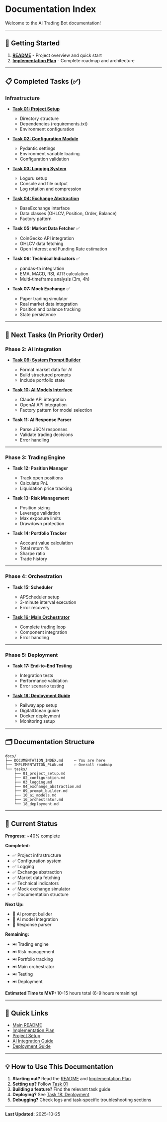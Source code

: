 # Documentation Index

Welcome to the AI Trading Bot documentation!

---

## 📖 Getting Started

1. **[README](../README.md)** - Project overview and quick start
2. **[Implementation Plan](IMPLEMENTATION_PLAN.md)** - Complete roadmap and architecture

---

## 📋 Completed Tasks (✅)

### Infrastructure

- **[Task 01: Project Setup](tasks/01_project_setup.md)**
  - Directory structure
  - Dependencies (requirements.txt)
  - Environment configuration

- **[Task 02: Configuration Module](tasks/02_configuration.md)**
  - Pydantic settings
  - Environment variable loading
  - Configuration validation

- **[Task 03: Logging System](tasks/03_logging.md)**
  - Loguru setup
  - Console and file output
  - Log rotation and compression

- **[Task 04: Exchange Abstraction](tasks/04_exchange_abstraction.md)**
  - BaseExchange interface
  - Data classes (OHLCV, Position, Order, Balance)
  - Factory pattern

- **Task 05: Market Data Fetcher** ✅
  - CoinGecko API integration
  - OHLCV data fetching
  - Open Interest and Funding Rate estimation

- **Task 06: Technical Indicators** ✅
  - pandas-ta integration
  - EMA, MACD, RSI, ATR calculation
  - Multi-timeframe analysis (3m, 4h)

- **Task 07: Mock Exchange** ✅
  - Paper trading simulator
  - Real market data integration
  - Position and balance tracking
  - State persistence

---

## 🔄 Next Tasks (In Priority Order)

### Phase 2: AI Integration

- **[Task 09: System Prompt Builder](tasks/09_prompt_builder.md)**
  - Format market data for AI
  - Build structured prompts
  - Include portfolio state

- **[Task 10: AI Models Interface](tasks/10_ai_models.md)**
  - Claude API integration
  - OpenAI API integration
  - Factory pattern for model selection

- **Task 11: AI Response Parser**
  - Parse JSON responses
  - Validate trading decisions
  - Error handling

---

### Phase 3: Trading Engine

- **Task 12: Position Manager**
  - Track open positions
  - Calculate PnL
  - Liquidation price tracking

- **Task 13: Risk Management**
  - Position sizing
  - Leverage validation
  - Max exposure limits
  - Drawdown protection

- **Task 14: Portfolio Tracker**
  - Account value calculation
  - Total return %
  - Sharpe ratio
  - Trade history

---

### Phase 4: Orchestration

- **Task 15: Scheduler**
  - APScheduler setup
  - 3-minute interval execution
  - Error recovery

- **[Task 16: Main Orchestrator](tasks/16_orchestrator.md)**
  - Complete trading loop
  - Component integration
  - Error handling

---

### Phase 5: Deployment

- **Task 17: End-to-End Testing**
  - Integration tests
  - Performance validation
  - Error scenario testing

- **[Task 18: Deployment Guide](tasks/18_deployment.md)**
  - Railway.app setup
  - DigitalOcean guide
  - Docker deployment
  - Monitoring setup

---

## 🗂️ Documentation Structure

```
docs/
├── DOCUMENTATION_INDEX.md     ← You are here
├── IMPLEMENTATION_PLAN.md     ← Overall roadmap
└── tasks/
    ├── 01_project_setup.md
    ├── 02_configuration.md
    ├── 03_logging.md
    ├── 04_exchange_abstraction.md
    ├── 09_prompt_builder.md
    ├── 10_ai_models.md
    ├── 16_orchestrator.md
    └── 18_deployment.md
```

---

## 🎯 Current Status

**Progress:** ~40% complete

**Completed:**
- ✅ Project infrastructure
- ✅ Configuration system
- ✅ Logging
- ✅ Exchange abstraction
- ✅ Market data fetching
- ✅ Technical indicators
- ✅ Mock exchange simulator
- ✅ Documentation structure

**Next Up:**
- 🔄 AI prompt builder
- 🔄 AI model integration
- 🔄 Response parser

**Remaining:**
- ⏭️ Trading engine
- ⏭️ Risk management
- ⏭️ Portfolio tracking
- ⏭️ Main orchestrator
- ⏭️ Testing
- ⏭️ Deployment

**Estimated Time to MVP:** 10-15 hours total (6-9 hours remaining)

---

## 🔗 Quick Links

- [Main README](../README.md)
- [Implementation Plan](IMPLEMENTATION_PLAN.md)
- [Project Setup](tasks/01_project_setup.md)
- [AI Integration Guide](tasks/10_ai_models.md)
- [Deployment Guide](tasks/18_deployment.md)

---

## 💡 How to Use This Documentation

1. **Starting out?** Read the [README](../README.md) and [Implementation Plan](IMPLEMENTATION_PLAN.md)
2. **Setting up?** Follow [Task 01](tasks/01_project_setup.md)
3. **Building a feature?** Find the relevant task guide
4. **Deploying?** See [Task 18: Deployment](tasks/18_deployment.md)
5. **Debugging?** Check logs and task-specific troubleshooting sections

---

**Last Updated:** 2025-10-25
